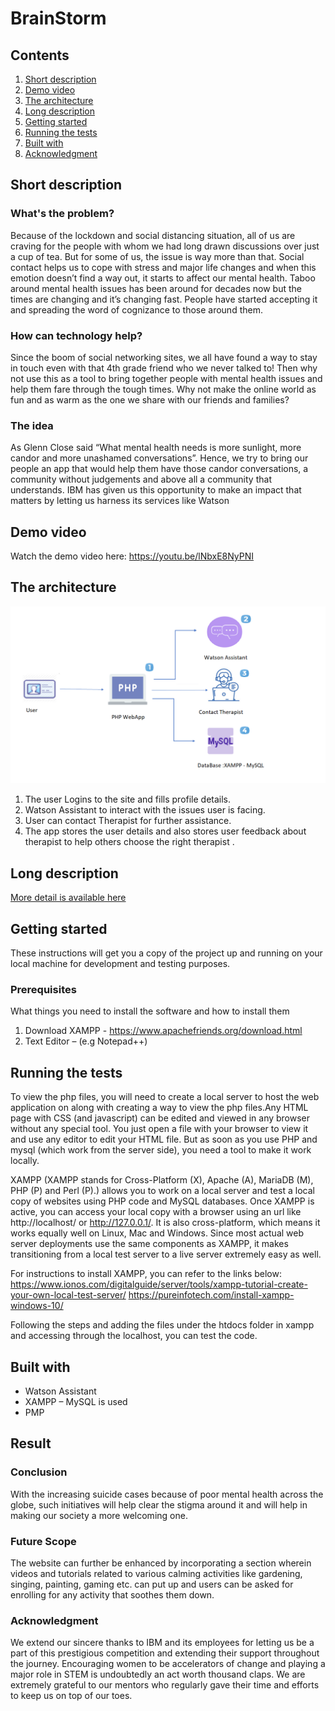 # BrainStorm

## Contents

1. [Short description](#short-description)
1. [Demo video](#demo-video)
1. [The architecture](#the-architecture)
1. [Long description](#long-description)
1. [Getting started](#getting-started)
1. [Running the tests](#running-the-tests)
1. [Built with](#built-with)
1. [Acknowledgment](#acknowledgment)

## Short description

### What's the problem?

Because of the lockdown and social distancing situation, all of us are craving for the people with whom we had long drawn discussions over just a cup of tea. But for some of us, the issue is way more than that. Social contact helps us to cope with stress and major life changes and when this emotion doesn’t find a way out, it starts to affect our mental health. Taboo around mental health issues has been around for decades now but the times are changing and it’s changing fast. People have started accepting it and spreading the word of cognizance to those around them.

### How can technology help?

Since the boom of social networking sites, we all have found a way to stay in touch even with that 4th grade friend who we never talked to! Then why not use this as a tool to bring together people with mental health issues and help them fare through the tough times. Why not make the online world as fun and as warm as the one we share with our friends and families? 

### The idea

As Glenn Close said “What mental health needs is more sunlight, more candor and more unashamed conversations”. Hence, we try to bring our people an app that would help them have those candor conversations, a community without judgements and above all a community that understands. IBM has given us this opportunity to make an impact that matters by letting us harness its services like Watson

## Demo video
Watch the demo video here:
https://youtu.be/lNbxE8NyPNI
## The architecture

![Architecture](Architecture_New.png)
1.	The user Logins to the site and fills profile details.
2.	Watson Assistant to interact with the issues user is facing.
3.	User can contact Therapist for further assistance.
4.	The app stores the user details and also stores user feedback about therapist to help others choose the right therapist .

## Long description

[More detail is available here](Description.md)

## Getting started

These instructions will get you a copy of the project up and running on your local machine for development and testing purposes.

### Prerequisites
 What things you need to install the software and how to install them
1.	Download XAMPP - https://www.apachefriends.org/download.html
2.	Text Editor – (e.g Notepad++)

## Running the tests

To view the php files, you will need to create a local server to host the web application on along with creating a way to view the php files.Any HTML page with CSS (and javascript) can be edited and viewed in any browser without any special tool. You just open a file with your browser to view it and use any editor to edit your HTML file. But as soon as you use PHP and mysql (which work from the server side), you need a tool to make it work locally.

XAMPP (XAMPP stands for Cross-Platform (X), Apache (A), MariaDB (M), PHP (P) and Perl (P).) allows you to work on a local server and test a local copy of websites using PHP code and MySQL databases. Once XAMPP is active, you can access your local copy with a browser using an url like http://localhost/ or http://127.0.0.1/. It is also cross-platform, which means it works equally well on Linux, Mac and Windows. Since most actual web server deployments use the same components as XAMPP, it makes transitioning from a local test server to a live server extremely easy as well.

For instructions to install XAMPP, you can refer to the links below:
https://www.ionos.com/digitalguide/server/tools/xampp-tutorial-create-your-own-local-test-server/
https://pureinfotech.com/install-xampp-windows-10/

Following the steps and adding the files under the htdocs folder in xampp and accessing through the localhost, you can test the code.

## Built with

* Watson Assistant
* XAMPP – MySQL is used
* PMP

## Result

### Conclusion

With the increasing suicide cases because of poor mental health across the globe, such initiatives will help clear the stigma around it and will help in making our society a more welcoming one. 

### Future Scope

The website can further be enhanced by incorporating a section wherein videos and tutorials related to various calming activities like gardening, singing, painting, gaming etc. can put up and users can be asked for enrolling for any activity that soothes them down.

### Acknowledgment
We extend our sincere thanks to IBM and its employees for letting us be a part of this prestigious competition and extending their support throughout the journey. Encouraging women to be accelerators of change and playing a major role in STEM is undoubtedly an act worth thousand claps. We are extremely grateful to our mentors who regularly gave their time and efforts to keep us on top of our toes.



